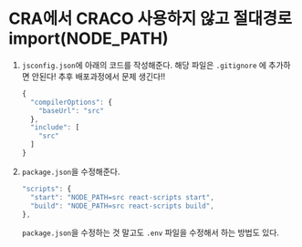 # CRA에서 CRACO 사용하지 않고 절대경로 import\(NODE\_PATH\)

1. `jsconfig.json`에 아래의 코드를 작성해준다. 해당 파일은 `.gitignore` 에 추가하면 안된다! 추후 배포과정에서 문제 생긴다!!

   ```javascript
   {
     "compilerOptions": {
       "baseUrl": "src"
     },
     "include": [
       "src"
     ]
   }
   ```

2. `package.json`을 수정해준다.

   ```javascript
   "scripts": {
     "start": "NODE_PATH=src react-scripts start",
     "build": "NODE_PATH=src react-scripts build",
   },
   ```

   `package.json`을 수정하는 것 말고도 `.env` 파일을 수정해서 하는 방법도 있다.

#### 


